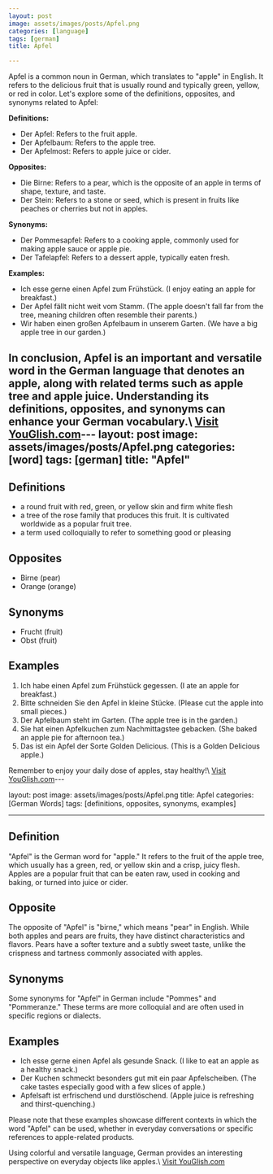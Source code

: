 ```yaml
---
layout: post
image: assets/images/posts/Apfel.png
categories: [language]
tags: [german]
title: Apfel

---
```


Apfel is a common noun in German, which translates to "apple" in English. It refers to the delicious fruit that is usually round and typically green, yellow, or red in color. Let's explore some of the definitions, opposites, and synonyms related to Apfel:

**Definitions:**
- Der Apfel: Refers to the fruit apple.
- Der Apfelbaum: Refers to the apple tree.
- Der Apfelmost: Refers to apple juice or cider.

**Opposites:**
- Die Birne: Refers to a pear, which is the opposite of an apple in terms of shape, texture, and taste.
- Der Stein: Refers to a stone or seed, which is present in fruits like peaches or cherries but not in apples.

**Synonyms:**
- Der Pommesapfel: Refers to a cooking apple, commonly used for making apple sauce or apple pie.
- Der Tafelapfel: Refers to a dessert apple, typically eaten fresh.

**Examples:**
- Ich esse gerne einen Apfel zum Frühstück. (I enjoy eating an apple for breakfast.)
- Der Apfel fällt nicht weit vom Stamm. (The apple doesn't fall far from the tree, meaning children often resemble their parents.)
- Wir haben einen großen Apfelbaum in unserem Garten. (We have a big apple tree in our garden.)

In conclusion, Apfel is an important and versatile word in the German language that denotes an apple, along with related terms such as apple tree and apple juice. Understanding its definitions, opposites, and synonyms can enhance your German vocabulary.\ <a id="yg-widget-0" class="youglish-widget" data-query="Apfel" data-lang="german" data-components="8412" data-auto-start="0" data-bkg-color="theme_light" data-title="How%20to%20pronounce%20Apfel%20in%20German"  rel="nofollow" href="https://youglish.com">Visit YouGlish.com</a><script async src="https://youglish.com/public/emb/widget.js" charset="utf-8"></script>---
layout: post
image: assets/images/posts/Apfel.png
categories: [word]
tags: [german]
title: "Apfel"
---

## Definitions

- a round fruit with red, green, or yellow skin and firm white flesh
- a tree of the rose family that produces this fruit. It is cultivated worldwide as a popular fruit tree.
- a term used colloquially to refer to something good or pleasing

## Opposites

- Birne (pear)
- Orange (orange)

## Synonyms

- Frucht (fruit)
- Obst (fruit)

## Examples

1. Ich habe einen Apfel zum Frühstück gegessen. (I ate an apple for breakfast.)
2. Bitte schneiden Sie den Apfel in kleine Stücke. (Please cut the apple into small pieces.)
3. Der Apfelbaum steht im Garten. (The apple tree is in the garden.)
4. Sie hat einen Apfelkuchen zum Nachmittagstee gebacken. (She baked an apple pie for afternoon tea.)
5. Das ist ein Apfel der Sorte Golden Delicious. (This is a Golden Delicious apple.)

Remember to enjoy your daily dose of apples, stay healthy!\ <a id="yg-widget-0" class="youglish-widget" data-query="Apfel" data-lang="german" data-components="8412" data-auto-start="0" data-bkg-color="theme_light" data-title="How%20to%20pronounce%20Apfel%20in%20German"  rel="nofollow" href="https://youglish.com">Visit YouGlish.com</a><script async src="https://youglish.com/public/emb/widget.js" charset="utf-8"></script>---

layout: post
image: assets/images/posts/Apfel.png
title: Apfel
categories: [German Words]
tags: [definitions, opposites, synonyms, examples]

---

## Definition

"Apfel" is the German word for "apple." It refers to the fruit of the apple tree, which usually has a green, red, or yellow skin and a crisp, juicy flesh. Apples are a popular fruit that can be eaten raw, used in cooking and baking, or turned into juice or cider.

## Opposite

The opposite of "Apfel" is "birne," which means "pear" in English. While both apples and pears are fruits, they have distinct characteristics and flavors. Pears have a softer texture and a subtly sweet taste, unlike the crispness and tartness commonly associated with apples.

## Synonyms

Some synonyms for "Apfel" in German include "Pommes" and "Pommeranze." These terms are more colloquial and are often used in specific regions or dialects.

## Examples

- Ich esse gerne einen Apfel als gesunde Snack. (I like to eat an apple as a healthy snack.)
- Der Kuchen schmeckt besonders gut mit ein paar Apfelscheiben. (The cake tastes especially good with a few slices of apple.)
- Apfelsaft ist erfrischend und durstlöschend. (Apple juice is refreshing and thirst-quenching.)

Please note that these examples showcase different contexts in which the word "Apfel" can be used, whether in everyday conversations or specific references to apple-related products.

Using colorful and versatile language, German provides an interesting perspective on everyday objects like apples.\ <a id="yg-widget-0" class="youglish-widget" data-query="Apfel" data-lang="german" data-components="8412" data-auto-start="0" data-bkg-color="theme_light" data-title="How%20to%20pronounce%20Apfel%20in%20German"  rel="nofollow" href="https://youglish.com">Visit YouGlish.com</a><script async src="https://youglish.com/public/emb/widget.js" charset="utf-8"></script>